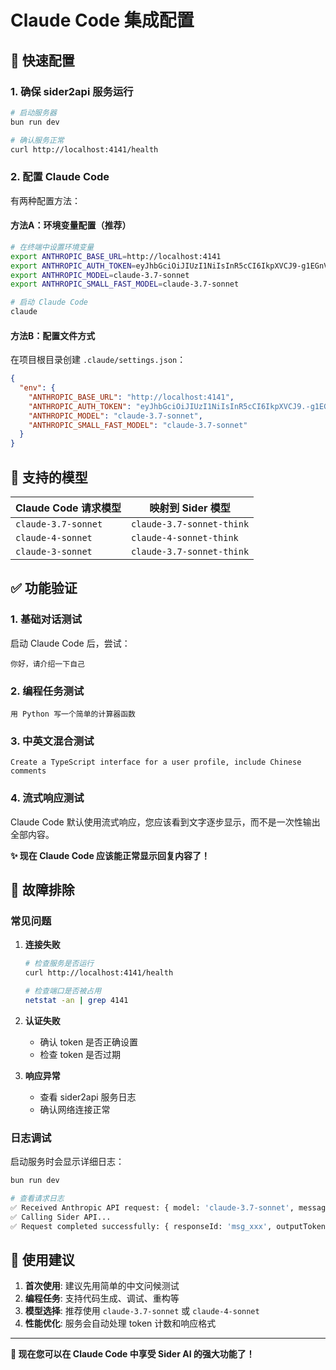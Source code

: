 # Claude Code 集成配置

## 🚀 快速配置

### 1. 确保 sider2api 服务运行
```bash
# 启动服务器
bun run dev

# 确认服务正常
curl http://localhost:4141/health
```

### 2. 配置 Claude Code

有两种配置方法：

#### 方法A：环境变量配置（推荐）
```bash
# 在终端中设置环境变量
export ANTHROPIC_BASE_URL=http://localhost:4141
export ANTHROPIC_AUTH_TOKEN=eyJhbGciOiJIUzI1NiIsInR5cCI6IkpXVCJ9-g1EGnVsEBs7aCJBb1pl699W_RvO1J85rxe8qX84OE8
export ANTHROPIC_MODEL=claude-3.7-sonnet
export ANTHROPIC_SMALL_FAST_MODEL=claude-3.7-sonnet

# 启动 Claude Code
claude
```

#### 方法B：配置文件方式
在项目根目录创建 `.claude/settings.json`：
```json
{
  "env": {
    "ANTHROPIC_BASE_URL": "http://localhost:4141",
    "ANTHROPIC_AUTH_TOKEN": "eyJhbGciOiJIUzI1NiIsInR5cCI6IkpXVCJ9.-g1EGnVsEBs7aCJBb1pl699W_RvO1J85rxe8qX84OE8",
    "ANTHROPIC_MODEL": "claude-3.7-sonnet",
    "ANTHROPIC_SMALL_FAST_MODEL": "claude-3.7-sonnet"
  }
}
```

## 🎯 支持的模型

| Claude Code 请求模型 | 映射到 Sider 模型 |
|---------------------|------------------|
| `claude-3.7-sonnet` | `claude-3.7-sonnet-think` |
| `claude-4-sonnet` | `claude-4-sonnet-think` |
| `claude-3-sonnet` | `claude-3.7-sonnet-think` |

## ✅ 功能验证

### 1. 基础对话测试
启动 Claude Code 后，尝试：
```
你好，请介绍一下自己
```

### 2. 编程任务测试
```
用 Python 写一个简单的计算器函数
```

### 3. 中英文混合测试
```
Create a TypeScript interface for a user profile, include Chinese comments
```

### 4. 流式响应测试
Claude Code 默认使用流式响应，您应该看到文字逐步显示，而不是一次性输出全部内容。

**✨ 现在 Claude Code 应该能正常显示回复内容了！**

## 🔧 故障排除

### 常见问题

1. **连接失败**
   ```bash
   # 检查服务是否运行
   curl http://localhost:4141/health
   
   # 检查端口是否被占用
   netstat -an | grep 4141
   ```

2. **认证失败**
   - 确认 token 是否正确设置
   - 检查 token 是否过期

3. **响应异常**
   - 查看 sider2api 服务日志
   - 确认网络连接正常

### 日志调试

启动服务时会显示详细日志：
```bash
bun run dev

# 查看请求日志
✅ Received Anthropic API request: { model: 'claude-3.7-sonnet', messageCount: 1 }
✅ Calling Sider API...
✅ Request completed successfully: { responseId: 'msg_xxx', outputTokens: 94 }
```

## 🎉 使用建议

1. **首次使用**: 建议先用简单的中文问候测试
2. **编程任务**: 支持代码生成、调试、重构等
3. **模型选择**: 推荐使用 `claude-3.7-sonnet` 或 `claude-4-sonnet`
4. **性能优化**: 服务会自动处理 token 计数和响应格式

---

**🎯 现在您可以在 Claude Code 中享受 Sider AI 的强大功能了！**
